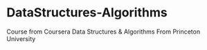 # DataStructures-Algorithms
Course from Coursera
Data Structures & Algorithms
From Princeton University
